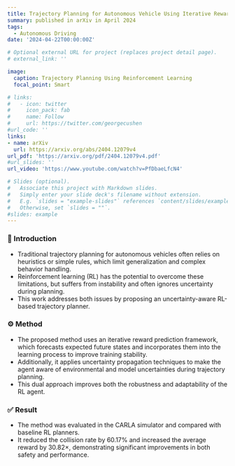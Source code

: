 ```yaml
---
title: Trajectory Planning for Autonomous Vehicle Using Iterative Reward Prediction in Reinforcement Learning
summary: published in arXiv in April 2024
tags:
  - Autonomous Driving
date: '2024-04-22T00:00:00Z'

# Optional external URL for project (replaces project detail page).
# external_link: ''

image:
  caption: Trajectory Planning Using Reinforcement Learning
  focal_point: Smart

# links:
#   - icon: twitter
#     icon_pack: fab
#     name: Follow
#     url: https://twitter.com/georgecushen
#url_code: ''
links:
- name: arXiv
  url: https://arxiv.org/abs/2404.12079v4
url_pdf: 'https://arxiv.org/pdf/2404.12079v4.pdf'
#url_slides: ''
url_video: 'https://www.youtube.com/watch?v=PfDbaeLfcN4'

# Slides (optional).
#   Associate this project with Markdown slides.
#   Simply enter your slide deck's filename without extension.
#   E.g. `slides = "example-slides"` references `content/slides/example-slides.md`.
#   Otherwise, set `slides = ""`.
#slides: example
---
```

### 🧾 Introduction
- Traditional trajectory planning for autonomous vehicles often relies on heuristics or simple rules, which limit generalization and complex behavior handling.
- Reinforcement learning (RL) has the potential to overcome these limitations, but suffers from instability and often ignores uncertainty during planning.
- This work addresses both issues by proposing an uncertainty-aware RL-based trajectory planner.
### ⚙️ Method
- The proposed method uses an iterative reward prediction framework, which forecasts expected future states and incorporates them into the learning process to improve training stability.
- Additionally, it applies uncertainty propagation techniques to make the agent aware of environmental and model uncertainties during trajectory planning.
- This dual approach improves both the robustness and adaptability of the RL agent.
### ✅ Result
- The method was evaluated in the CARLA simulator and compared with baseline RL planners.
- It reduced the collision rate by 60.17% and increased the average reward by 30.82×, demonstrating significant improvements in both safety and performance.

